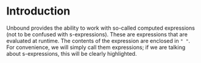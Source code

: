 # Introduction

Unbound provides the ability to work with so-called computed expressions (not to be confused with s-expressions). These are expressions that are evaluated at runtime. The contents of the expression are enclosed in `" "`. For convenience, we will simply call them expressions; if we are talking about s-expressions, this will be clearly highlighted.
